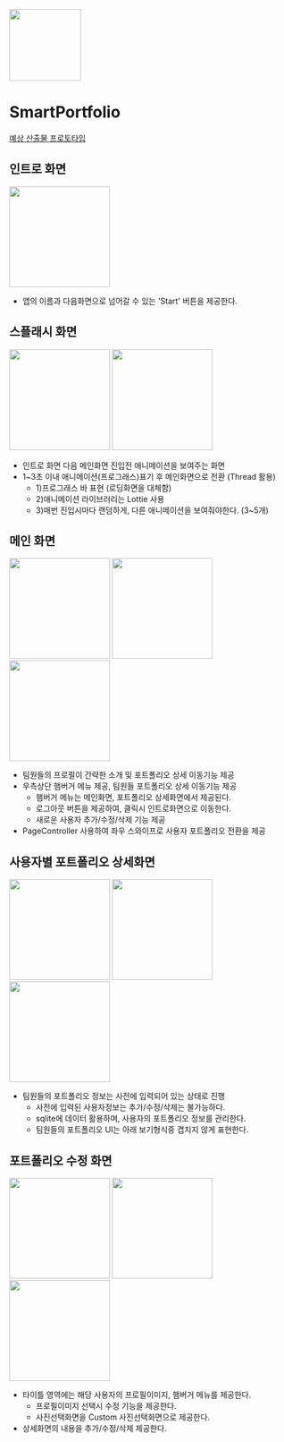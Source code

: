 <img src="/screenshots/00.png" width="128px"/>

# SmartPortfolio

[예상 산출물 프로토타입](https://ovenapp.io/view/llTtDQBich8oWVQasgAksGQNBdnbzqJk/)

## 인트로 화면

<img src="/screenshots/01.png" width="180px"/>

- 앱의 이름과 다음화면으로 넘어갈 수 있는 'Start' 버튼을 제공한다.

## 스플래시 화면

<div>
<img src="/screenshots/02.png" width="180px"/>
<img src="/screenshots/03.gif" width="180px"/>
<div>

- 인트로 화면 다음 메인화면 진입전 애니메이션을 보여주는 화면
- 1\~3초 이내 애니메이션(프로그래스)표기 후 메인화면으로 전환 (Thread 활용)
  - 1)프로그래스 바 표현 (로딩화면을 대체함)
  - 2)애니메이션 라이브러리는 Lottie 사용
  - 3)매번 진입시마다 랜덤하게, 다른 애니메이션을 보여줘야한다. (3~5개)
  
## 메인 화면

<div>
<img src="/screenshots/04.png" width="180px"/>
<img src="/screenshots/05.png" width="180px"/>
<img src="/screenshots/06.png" width="180px"/>
<div>

- 팀원들의 프로필이 간략한 소개 및 포트폴리오 상세 이동기능 제공 
- 우측상단 햄버거 메뉴 제공, 팀원들 포트폴리오 상세 이동기능 제공
  - 햄버거 메뉴는 메인화면, 포트폴리오 상세화면에서 제공된다. 
  - 로그아웃 버튼을 제공하여, 클릭시 인트로화면으로 이동한다. 
  - 새로운 사용자 추가/수정/삭제 기능 제공
- PageController 사용하여 좌우 스와이프로 사용자 포트폴리오 전환을 제공

## 사용자별 포트폴리오 상세화면

<div>
<img src="/screenshots/07.png" width="180px"/>
<img src="/screenshots/08.png" width="180px"/>
<img src="/screenshots/09.png" width="180px"/>
<div>

- 팀원들의 포트폴리오 정보는 사전에 입력되어 있는 상태로 진행
  - 사전에 입력된 사용자정보는 추가/수정/삭제는 불가능하다.
  - sqlite에 데이터 활용하며, 사용자의 포트폴리오 정보를 관리한다.
  - 팀원들의 포트폴리오 UI는 아래 보기형식중 겹치지 않게 표현한다.
  
## 포트폴리오 수정 화면

<div>
<img src="/screenshots/10.png" width="180px"/>
<img src="/screenshots/11.png" width="180px"/>
<img src="/screenshots/09.png" width="180px"/>
<div>

- 타이틀 영역에는 해당 사용자의 프로필이미지, 햄버거 메뉴를 제공한다. 
  * 프로필이미지 선택시 수정 기능을 제공한다.
  * 사진선택화면을 Custom 사진선택화면으로 제공한다.
- 상세화면의 내용을 추가/수정/삭제 제공한다.
